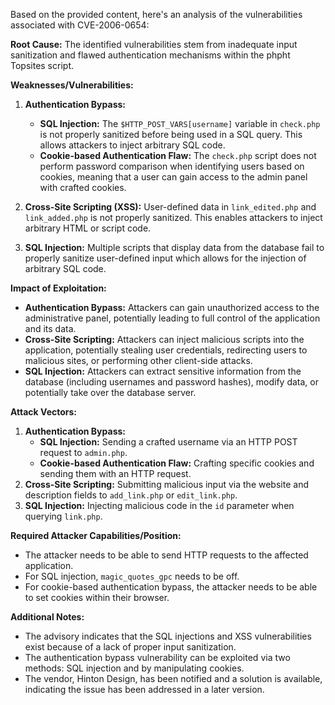 Based on the provided content, here's an analysis of the vulnerabilities associated with CVE-2006-0654:

**Root Cause:** The identified vulnerabilities stem from inadequate input sanitization and flawed authentication mechanisms within the phpht Topsites script.

**Weaknesses/Vulnerabilities:**

1.  **Authentication Bypass:**
    *   **SQL Injection:** The `$HTTP_POST_VARS[username]` variable in `check.php` is not properly sanitized before being used in a SQL query. This allows attackers to inject arbitrary SQL code.
    *   **Cookie-based Authentication Flaw:** The `check.php` script does not perform password comparison when identifying users based on cookies, meaning that a user can gain access to the admin panel with crafted cookies.

2.  **Cross-Site Scripting (XSS):** User-defined data in `link_edited.php` and `link_added.php` is not properly sanitized. This enables attackers to inject arbitrary HTML or script code.

3.  **SQL Injection:** Multiple scripts that display data from the database fail to properly sanitize user-defined input which allows for the injection of arbitrary SQL code.

**Impact of Exploitation:**

*   **Authentication Bypass:** Attackers can gain unauthorized access to the administrative panel, potentially leading to full control of the application and its data.
*   **Cross-Site Scripting:** Attackers can inject malicious scripts into the application, potentially stealing user credentials, redirecting users to malicious sites, or performing other client-side attacks.
*   **SQL Injection:** Attackers can extract sensitive information from the database (including usernames and password hashes), modify data, or potentially take over the database server.

**Attack Vectors:**

1.  **Authentication Bypass:**
    *   **SQL Injection:** Sending a crafted username via an HTTP POST request to `admin.php`.
    *   **Cookie-based Authentication Flaw:** Crafting specific cookies and sending them with an HTTP request.
2.  **Cross-Site Scripting:** Submitting malicious input via the website and description fields to `add_link.php` or `edit_link.php`.
3.  **SQL Injection:** Injecting malicious code in the `id` parameter when querying `link.php`.

**Required Attacker Capabilities/Position:**

*   The attacker needs to be able to send HTTP requests to the affected application.
*   For SQL injection, `magic_quotes_gpc` needs to be off.
*   For cookie-based authentication bypass, the attacker needs to be able to set cookies within their browser.

**Additional Notes:**
* The advisory indicates that the SQL injections and XSS vulnerabilities exist because of a lack of proper input sanitization.
* The authentication bypass vulnerability can be exploited via two methods: SQL injection and by manipulating cookies.
* The vendor, Hinton Design, has been notified and a solution is available, indicating the issue has been addressed in a later version.